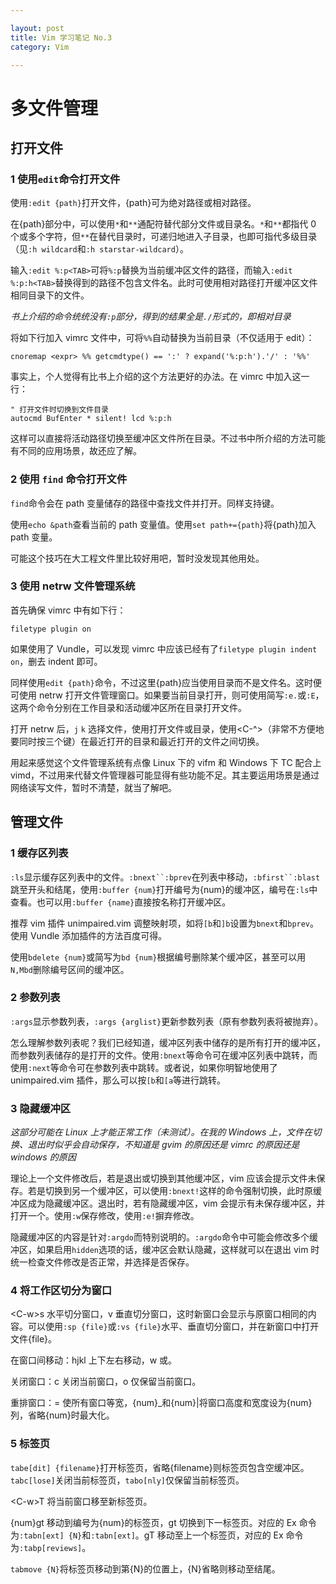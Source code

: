 ```yaml
---

layout: post
title: Vim 学习笔记 No.3
category: Vim

---
```


# 多文件管理

## 打开文件

### 1 使用`edit`命令打开文件
使用`:edit {path}`打开文件，{path}可为绝对路径或相对路径。

在{path}部分中，可以使用`*`和`**`通配符替代部分文件或目录名。`*`和`**`都指代 0 个或多个字符，但`**`在替代目录时，可递归地进入子目录，也即可指代多级目录（见`:h wildcard`和`:h starstar-wildcard`）。

输入`:edit %:p<TAB>`可将`%:p`替换为当前缓冲区文件的路径，而输入`:edit %:p:h<TAB>`替换得到的路径不包含文件名。此时可使用相对路径打开缓冲区文件相同目录下的文件。
<!--description-->
*书上介绍的命令统统没有`:p`部分，得到的结果全是`./`形式的，即相对目录*

将如下行加入 vimrc 文件中，可将`%%`自动替换为当前目录（不仅适用于 edit）：

    cnoremap <expr> %% getcmdtype() == ':' ? expand('%:p:h').'/' : '%%'

事实上，个人觉得有比书上介绍的这个方法更好的办法。在 vimrc 中加入这一行：

    " 打开文件时切换到文件目录
    autocmd BufEnter * silent! lcd %:p:h

这样可以直接将活动路径切换至缓冲区文件所在目录。不过书中所介绍的方法可能有不同的应用场景，故还应了解。

### 2 使用 `find` 命令打开文件
`find`命令会在 path 变量储存的路径中查找文件并打开。同样支持<TAB>键。

使用`echo &path`查看当前的 path 变量值。使用`set path+={path}`将{path}加入 path 变量。

可能这个技巧在大工程文件里比较好用吧，暂时没发现其他用处。

### 3 使用 netrw 文件管理系统
首先确保 vimrc 中有如下行：

    filetype plugin on

如果使用了 Vundle，可以发现 vimrc 中应该已经有了`filetype plugin indent on`，删去 indent 即可。

同样使用`edit {path}`命令，不过这里{path}应当使用目录而不是文件名。这时便可使用 netrw 打开文件管理窗口。如果要当前目录打开，则可使用简写`:e.`或`:E`，这两个命令分别在工作目录和活动缓冲区所在目录打开文件。

打开 netrw 后，`j` `k` 选择文件，使用<CR>打开文件或目录，使用<C-^>（非常不方便地要同时按三个键）在最近打开的目录和最近打开的文件之间切换。

用起来感觉这个文件管理系统有点像 Linux 下的 vifm 和 Windows 下 TC 配合上 vimd，不过用来代替文件管理器可能显得有些功能不足。其主要运用场景是通过网络读写文件，暂时不清楚，就当了解吧。

## 管理文件

### 1 缓存区列表
`:ls`显示缓存区列表中的文件。`:bnext``:bprev`在列表中移动，`:bfirst``:blast`跳至开头和结尾，使用`:buffer {num}`打开编号为{num}的缓冲区，编号在`:ls`中查看。也可以用`:buffer {name}`直接按名称打开缓冲区。

推荐 vim 插件 unimpaired.vim 调整映射项，如将`[b`和`]b`设置为`bnext`和`bprev`。使用 Vundle 添加插件的方法百度可得。

使用`bdelete {num}`或简写为`bd {num}`根据编号删除某个缓冲区，甚至可以用`N,Mbd`删除编号区间的缓冲区。

### 2 参数列表
`:args`显示参数列表，`:args {arglist}`更新参数列表（原有参数列表将被抛弃）。

怎么理解参数列表呢？我们已经知道，缓冲区列表中储存的是所有打开的缓冲区，而参数列表储存的是打开的文件。使用`:bnext`等命令可在缓冲区列表中跳转，而使用`:next`等命令可在参数列表中跳转。或者说，如果你明智地使用了 unimpaired.vim 插件，那么可以按`[b`和`[a`等进行跳转。

### 3 隐藏缓冲区
*这部分可能在 Linux 上才能正常工作（未测试）。在我的 Windows 上，文件在切换、退出时似乎会自动保存，不知道是 gvim 的原因还是 vimrc 的原因还是 windows 的原因*

理论上一个文件修改后，若是退出或切换到其他缓冲区，vim 应该会提示文件未保存。若是切换到另一个缓冲区，可以使用`:bnext!`这样的命令强制切换，此时原缓冲区成为隐藏缓冲区。退出时，若有隐藏缓冲区，vim 会提示有未保存缓冲区，并打开一个。使用`:w`保存修改，使用`:e!`摒弃修改。

隐藏缓冲区的内容是针对`:argdo`而特别说明的。`:argdo`命令中可能会修改多个缓冲区，如果启用`hidden`选项的话，缓冲区会默认隐藏，这样就可以在退出 vim 时统一检查文件修改是否正常，并选择是否保存。

### 4 将工作区切分为窗口
\<C-w>s 水平切分窗口，<C-w>v 垂直切分窗口，这时新窗口会显示与原窗口相同的内容。可以使用`:sp {file}`或`:vs {file}`水平、垂直切分窗口，并在新窗口中打开文件{file}。

在窗口间移动：<C-w>hjkl 上下左右移动，<C-w>w 或<C-w><C-w>。

关闭窗口：<C-w>c 关闭当前窗口，<C-w>o 仅保留当前窗口。

重排窗口：<C-w>= 使所有窗口等宽，{num}<C-w>\_和{num}<C-w>|将窗口高度和宽度设为{num}列，省略{num}时最大化。

### 5 标签页
`tabe[dit] {filename}`打开标签页，省略{filename}则标签页包含空缓冲区。`tabc[lose]`关闭当前标签页，`tabo[nly]`仅保留当前标签页。

\<C-w>T 将当前窗口移至新标签页。

{num}gt 移动到编号为{num}的标签页，gt 切换到下一标签页。对应的 Ex 命令为`:tabn[ext] {N}`和`:tabn[ext]`。gT 移动至上一个标签页，对应的 Ex 命令为`:tabp[reviews]`。

`tabmove {N}`将标签页移动到第{N}的位置上，{N}省略则移动至结尾。
